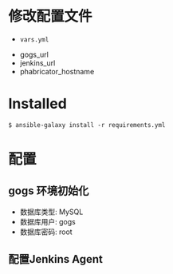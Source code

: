 # 修改配置文件

- `vars.yml`

* gogs_url
* jenkins_url
* phabricator_hostname

# Installed

```
$ ansible-galaxy install -r requirements.yml
```

# 配置

## gogs 环境初始化

- 数据库类型: MySQL
- 数据库用户: gogs
- 数据库密码: root


## 配置Jenkins Agent
